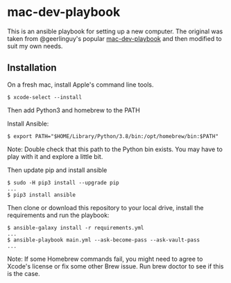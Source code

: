 # mac-dev-playbook

This is an ansible playbook for setting up a new computer. The original was taken from @geerlinguy's popular [mac-dev-playbook](https://github.com/geerlingguy/mac-dev-playbook) and then modified to suit my own needs.

## Installation

On a fresh mac, install Apple's command line tools.

```console
$ xcode-select --install
```

Then add Python3 and homebrew to the PATH

Install Ansible:

```console
$ export PATH="$HOME/Library/Python/3.8/bin:/opt/homebrew/bin:$PATH"
```

Note: Double check that this path to the Python bin exists. You may have to play with it and explore a little bit.

Then update pip and install ansible

```console
$ sudo -H pip3 install --upgrade pip
...
$ pip3 install ansible
```

Then clone or download this repository to your local drive, install the requirements and run the playbook:

```console
$ ansible-galaxy install -r requirements.yml
...
$ ansible-playbook main.yml --ask-become-pass --ask-vault-pass
...
```

Note: If some Homebrew commands fail, you might need to agree to Xcode's license or fix some other Brew issue. Run brew doctor to see if this is the case.

